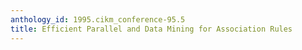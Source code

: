 ```yaml
---
anthology_id: 1995.cikm_conference-95.5
title: Efficient Parallel and Data Mining for Association Rules
---
```

